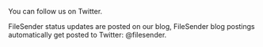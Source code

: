 You can follow us on Twitter.

FileSender status updates are posted on our blog, FileSender blog postings automatically get posted to Twitter: @filesender. 

